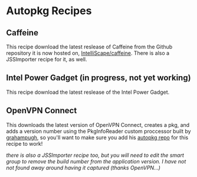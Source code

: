 # Autopkg Recipes

## Caffeine
This recipe download the latest reslease of Caffeine from the Github repository it is now hosted on, [IntelliScape/caffeine](https://github.com/IntelliScape/caffeine). There is also a JSSImporter recipe for it, as well.

## Intel Power Gadget (in progress, not yet working)
This recipe download the latest reslease of the Intel Power Gadget. 

## OpenVPN Connect
This downloads the latest version of OpenVPN Connect, creates a pkg, and adds a version number using the PkgInfoReader custom proccessor built by [grahampugh](http://github.com/grahampugh), so you'll want to make sure you add his [autopkg repo](https://github.com/autopkg/grahampugh-recipes) for this recipe to work!

*there is also a JSSImporter recipe too, but you will need to edit the smart group to remove the build number from the application version. I have not not found away around having it captured (thanks OpenVPN...)*
